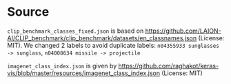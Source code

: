 # Source


`clip_benchmark_classes_fixed.json` is based on 
https://github.com/LAION-AI/CLIP_benchmark/clip_benchmark/datasets/en_classnames.json
(License: MIT). 
We changed 2 labels to avoid duplicate labels:
`n04355933 sunglasses -> sunglass`,
`n04008634 missile -> projectile`

`imagenet_class_index.json` is given by
https://github.com/raghakot/keras-vis/blob/master/resources/imagenet_class_index.json
(License: MIT)
